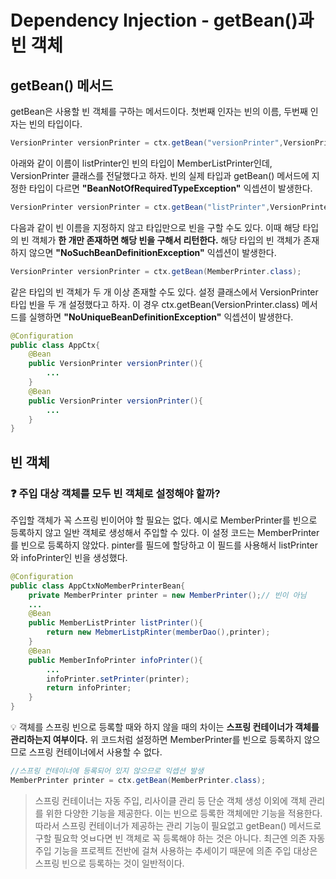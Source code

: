 # Dependency Injection - getBean()과 빈 객체

## getBean() 메서드
getBean은 사용할 빈 객체를 구하는 메서드이다. 첫번째 인자는 빈의 이름, 두번째 인자는 빈의 타입이다. 

```java
VersionPrinter versionPrinter = ctx.getBean("versionPrinter",VersionPrinter.class);
```

아래와 같이 이름이 listPrinter인 빈의 타입이 MemberListPrinter인데, VersionPrinter 클래스를 전달했다고 하자. 빈의 실제 타입과 getBean() 메서드에 지정한 타입이 다르면 **"BeanNotOfRequiredTypeException"** 익셉션이 발생한다.
```java
VersionPrinter versionPrinter = ctx.getBean("listPrinter",VersionPrinter.class);
```

다음과 같이 빈 이름을 지정하지 않고 타입만으로 빈을 구할 수도 있다. 이때 해당 타입의 빈 객체가 **한 개만 존재하면 해당 빈을 구해서 리턴한다.** 해당 타입의 빈 객체가 존재하지 않으면 **"NoSuchBeanDefinitionException"** 익셉션이 발생한다.
```java
VersionPrinter versionPrinter = ctx.getBean(MemberPrinter.class);
```

같은 타입의 빈 객체가 두 개 이상 존재할 수도 있다. 설정 클래스에서 VersionPrinter 타입 빈을 두 개 설정했다고 하자. 이 경우 ctx.getBean(VersionPrinter.class) 메서드를 실행하면 **"NoUniqueBeanDefinitionException"** 익셉션이 발생한다.

```java
@Configuration
public class AppCtx{
	@Bean
    public VersionPrinter versionPrinter(){
    	...
    }
    @Bean
    public VersionPrinter versionPrinter(){
    	...
    }
}
```
## 빈 객체
### ❓ 주입 대상 객체를 모두 빈 객체로 설정해야 할까?
주입할 객체가 꼭 스프링 빈이어야 할 필요는 없다. 예시로 MemberPrinter를 빈으로 등록하지 않고 일반 객체로 생성해서 주입할 수 있다. 
이 설정 코드는 MemberPrinter를 빈으로 등록하지 않았다. pinter를 필드에 할당하고 이 필드를 사용해서 listPrinter와 infoPrinter인 빈을 생성했다. 

```java
@Configuration
public class AppCtxNoMemberPrinterBean{
	private MemberPrinter printer = new MemberPrinter();// 빈이 아님
    ...
    @Bean
    public MemberListPrinter listPrinter(){
    	return new MebmerListpRinter(memberDao(),printer);
    }
	@Bean
    public MemberInfoPrinter infoPrinter(){
    	...
        infoPrinter.setPrinter(printer);
        return infoPrinter;
    }
}
```

💡 객체를 스프링 빈으로 등록할 때와 하지 않을 때의 차이는 **스프링 컨테이너가 객체를 관리하는지 여부이다.** 위 코드처럼 설정하면 MemberPrinter를 빈으로 등록하지 않으므로 스프링 컨테이너에서 사용할 수 없다.
```java
//스프링 컨테이너에 등록되어 있지 않으므로 익셉션 발생
MemberPrinter printer = ctx.getBean(MemberPrinter.class);
```
> 스프링 컨테이너는 자동 주입, 리사이클 관리 등 단순 객체 생성 이외에 객체 관리를 위한 다양한 기능을 제공한다. 이는 빈으로 등록한 객체에만 기능을 적용한다.
따라서 스프링 컨테이너가 제공하는 관리 기능이 필요없고 getBean() 메서드로 구할 필요학 엇ㅂ다면 빈 객체로 꼭 등록해야 하는 것은 아니다.
최근엔 의존 자동 주입 기능을 프로젝트 전반에 걸쳐 사용하는 추세이기 때문에 의존 주입 대상은 스프링 빈으로 등록하는 것이 일반적이다.



